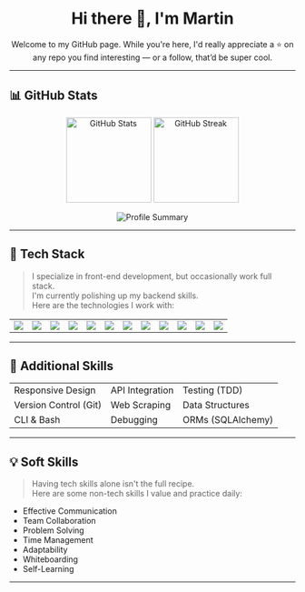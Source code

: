 <h1 align="center">Hi there 👋, I'm Martin</h1>

<p align="center">
  Welcome to my GitHub page. While you're here, I'd really appreciate a ⭐ on any repo you find interesting — or a follow, that’d be super cool.
</p>

---

## 📊 GitHub Stats

<p align="center">
  <img src="https://github-readme-stats.vercel.app/api?username=martinmagonazz&show_icons=true&theme=tokyonight" alt="GitHub Stats" height="150"/>
  <img src="https://github-readme-streak-stats.herokuapp.com?user=martinmagonazz&theme=tokyonight&hide_border=false" alt="GitHub Streak" height="150"/>
</p>

<p align="center">
  <img src="https://github-profile-summary-cards.vercel.app/api/cards/profile-details?username=martinmagonazz&theme=tokyonight" alt="Profile Summary"/>
</p>

---

## 🧠 Tech Stack

> I specialize in front-end development, but occasionally work full stack.  
> I'm currently polishing up my backend skills.  
> Here are the technologies I work with:

<table width="100%">
  <tr>
    <td align="center"><img src="https://img.shields.io/badge/HTML5-E34F26?style=for-the-badge&logo=html5&logoColor=white" /></td>
    <td align="center"><img src="https://img.shields.io/badge/CSS3-1572B6?style=for-the-badge&logo=css3&logoColor=white" /></td>
    <td align="center"><img src="https://img.shields.io/badge/Tailwind_CSS-06B6D4?style=for-the-badge&logo=tailwindcss&logoColor=white" /></td>
    <td align="center"><img src="https://img.shields.io/badge/JavaScript-F7DF1E?style=for-the-badge&logo=javascript&logoColor=black" /></td>
    <td align="center"><img src="https://img.shields.io/badge/TypeScript-3178C6?style=for-the-badge&logo=typescript&logoColor=white" /></td>
    <td align="center"><img src="https://img.shields.io/badge/React-61DAFB?style=for-the-badge&logo=react&logoColor=black" /></td>
    <td align="center"><img src="https://img.shields.io/badge/Redux-764ABC?style=for-the-badge&logo=redux&logoColor=white" /></td>
    <td align="center"><img src="https://img.shields.io/badge/Next.js-000000?style=for-the-badge&logo=nextdotjs&logoColor=white" /></td>
    <td align="center"><img src="https://img.shields.io/badge/Python-3776AB?style=for-the-badge&logo=python&logoColor=white" /></td>
    <td align="center"><img src="https://img.shields.io/badge/Flask-000000?style=for-the-badge&logo=flask&logoColor=white" /></td>
    <td align="center"><img src="https://img.shields.io/badge/MySQL-4479A1?style=for-the-badge&logo=mysql&logoColor=white" /></td>
    <td align="center"><img src="https://img.shields.io/badge/Linux-FCC624?style=for-the-badge&logo=linux&logoColor=black" /></td>
  </tr>
</table>

---

## 🧰 Additional Skills

<table>
  <tr>
    <td>Responsive Design</td>
    <td>API Integration</td>
    <td>Testing (TDD)</td>
  </tr>
  <tr>
    <td>Version Control (Git)</td>
    <td>Web Scraping</td>
    <td>Data Structures</td>
  </tr>
  <tr>
    <td>CLI & Bash</td>
    <td>Debugging</td>
    <td>ORMs (SQLAlchemy)</td>
  </tr>
</table>

---

## 💡 Soft Skills

> Having tech skills alone isn't the full recipe.  
> Here are some non-tech skills I value and practice daily:

- Effective Communication  
- Team Collaboration  
- Problem Solving  
- Time Management  
- Adaptability  
- Whiteboarding  
- Self-Learning  

---
